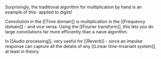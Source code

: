 Surprisingly, the traditional algorithm for multiplication by hand is an example of this- applied to digits!

Convolution in the [[Time domain]] is multiplication in the [[Frequency domain]] - and vice versa. Using the [[Fourier transform]], this lets you do large convolutions far more efficiently than a naive algorithm.

In [[Audio processing]], very useful for [[Reverb]] - since an impulse response can capture all the details of any [[Linear time-invariant system]], at least in theory.